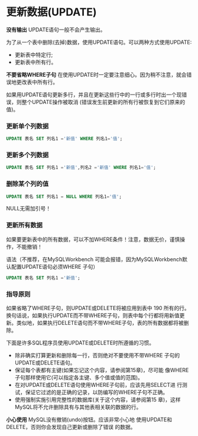 # 更新数据(UPDATE)

**没有输出** UPDATE语句一般不会产生输出。

为了从一个表中删除(去掉)数据，使用UPDATE语句。可以两种方式使用UPDATE:

* 更新表中特定行;
* 更新表中所有行。

**不要省略WHERE子句** 在使用UPDATE时一定要注意细心。因为稍不注意，就会错误地更改表中所有行。

如果用UPDATE语句更新多行，并且在更新这些行中的一行或多行时出一个现错误，则整个UPDATE操作被取消 (错误发生前更新的所有行被恢复到它们原来的值)。

### 更新单个列数据

```sql
UPDATE 表名 SET 列名1 ='新值' WHERE 列名1='值';
```
### 更新多个列数据

```sql
UPDATE 表名 SET 列名1 ='新值',列名2 ='新值' WHERE 列名1='值';
```

### 删除某个列的值

```sql
UPDATE 表名 SET 列名1 = NULL WHERE 列名1='值';
```

NULL无需加引号！



### 更新所有数据

如果要更新表中的所有数据，可以不加WHERE条件！注意，数据无价，谨慎操作，不能撤销！

语法（不推荐，在MySQLWorkbench 可能会报错，因为MySQLWorkbench默认配置UPDATE语句必须WHERE 子句）

```sql
UPDATE 表名 SET 列名1 ='新值';
```


### 指导原则

如果省略了WHERE子句，则UPDATE或DELETE将被应用到表中 190 所有的行。换句话说，如果执行UPDATE而不带WHERE子句，则表中每个行都将用新值更新。类似地，如果执行DELETE语句而不带WHERE子句，表的所有数据都将被删除。

下面是许多SQL程序员使用UPDATE或DELETE时所遵循的习惯。

*  除非确实打算更新和删除每一行，否则绝对不要使用不带WHERE 子句的UPDATE或DELETE语句。
* 保证每个表都有主键(如果忘记这个内容，请参阅第15章)，尽可能 像WHERE子句那样使用它(可以指定各主键、多个值或值的范围)。
* 在对UPDATE或DELETE语句使用WHERE子句前，应该先用SELECT进 行测试，保证它过滤的是正确的记录，以防编写的WHERE子句不正确。
* 使用强制实施引用完整性的数据库(关于这个内容，请参阅第15 章)，这样MySQL将不允许删除具有与其他表相关联的数据的行。

**小心使用** MySQL没有撤销(undo)按钮。应该非常小心地 使用UPDATE和DELETE，否则你会发现自己更新或删除了错误 的数据。


